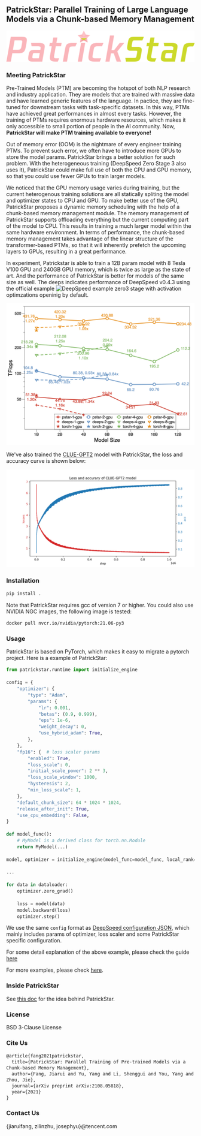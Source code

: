 ## PatrickStar: Parallel Training of Large Language Models via a Chunk-based Memory Management

![logo](./logo.png)

### Meeting PatrickStar
Pre-Trained Models (PTM) are becoming the hotspot of both NLP research and industry application. They are models that are trained with massive data and have learned generic features of the language. In pactice, they are fine-tuned for downstream tasks with task-specific datasets. In this way, PTMs have achieved great performances in almost every tasks. However, the training of PTMs requires enormous hardware resources, which makes it only accessible to small portion of people in the AI community. Now, **PatrickStar will make PTM training available to everyone!**

Out of memory error (OOM) is the nightmare of every engineer training PTMs. To prevent such error, we often have to introduce more GPUs to store the model params. PatrickStar brings a better solution for such problem. With the heterogeneous training (DeepSpeed Zero Stage 3 also uses it), PatrickStar could make full use of both the CPU and GPU memory, so that you could use fewer GPUs to train larger models.

We noticed that the GPU memory usage varies during training, but the current heterogenous training solutions are all statically spliting the model and optimizer states to CPU and GPU. To make better use of the GPU, PatrickStar proposes a dynamic memory scheduling with the help of a chunk-based memory management module. The memory management of PatrickStar supports offloading everything but the current computing part of the model to CPU. This results in training a much larger model within the same hardware environment. In terms of performance, the chunk-based memory management takes advantage of the linear structure of the transformer-based PTMs, so that it will inherently prefetch the upcoming layers to GPUs, resulting in a great performance.

In experiment, Patrickstar is able to train a 12B param model with 8 Tesla V100 GPU and 240GB GPU memory, which is twice as large as the state of art. And the performance of PatrickStar is better for models of the same size as well. The deeps indicates performance of DeepSpeed v0.4.3 using the official example ![DeepSpeed example]('https://github.com/microsoft/DeepSpeedExamples/blob/master/Megatron-LM-v1.1.5-ZeRO3/examples/ds_pretrain_gpt2-zero3.sh' 'microsoft/DeepSpeedExamples') zero3 stage with activation optimzations openinig by default.

![alt perf](./doc/mgpu_scalability.png "performance testing result")

We've also trained the [CLUE-GPT2](https://huggingface.co/uer/gpt2-chinese-cluecorpussmall) model with PatrickStar, the loss and accuracy curve is shown below:

![CLUE-GPT2](./doc/clue-gpt2-loss-n-acc.png)

### Installation
```bash
pip install .
```

Note that PatrickStar requires gcc of version 7 or higher. You could also use NVIDIA NGC images, the following image is tested:

```bash
docker pull nvcr.io/nvidia/pytorch:21.06-py3
```

### Usage
PatrickStar is based on PyTorch, which makes it easy to migrate a pytorch project. Here is a example of PatrickStar:

```python
from patrickstar.runtime import initialize_engine

config = {
    "optimizer": {
        "type": "Adam",
        "params": {
            "lr": 0.001,
            "betas": (0.9, 0.999),
            "eps": 1e-6,
            "weight_decay": 0,
            "use_hybrid_adam": True,
        },
    },
    "fp16": {  # loss scaler params
        "enabled": True,
        "loss_scale": 0,
        "initial_scale_power": 2 ** 3,
        "loss_scale_window": 1000,
        "hysteresis": 2,
        "min_loss_scale": 1,
    },
    "default_chunk_size": 64 * 1024 * 1024,
    "release_after_init": True,
    "use_cpu_embedding": False,
}

def model_func():
    # MyModel is a derived class for torch.nn.Module
    return MyModel(...)

model, optimizer = initialize_engine(model_func=model_func, local_rank=0, config=config)

...

for data in dataloader:
    optimizer.zero_grad()

    loss = model(data)
    model.backward(loss)
    optimizer.step()
```

We use the same `config` format as [DeepSpeed configuration JSON](https://www.deepspeed.ai/docs/config-json/#optimizer-parameters), which mainly includes params of optimizer, loss scaler and some PatrickStar specific configuration.

For some detail explanation of the above example, please check the guide [here](./GUIDE.md)

For more examples, please check [here](./examples).

### Inside PatrickStar

See [this doc](./INSIDE.md) for the idea behind PatrickStar.

### License
BSD 3-Clause License

### Cite Us
```
@article{fang2021patrickstar,
  title={PatrickStar: Parallel Training of Pre-trained Models via a Chunk-based Memory Management},
  author={Fang, Jiarui and Yu, Yang and Li, Shenggui and You, Yang and Zhou, Jie},
  journal={arXiv preprint arXiv:2108.05818},
  year={2021}
}
```

### Contact Us
{jiaruifang, zilinzhu, josephyu}@tencent.com
